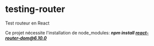 # testing-router
Test routeur en React

Ce projet nécessite l'installation de node_modules: ***npm install react-router-dom@6.10.0***
